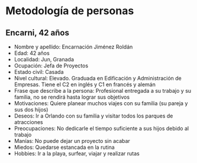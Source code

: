 # Metodología de personas

## Encarni, 42 años

* Nombre y apellido: Encarnación Jiménez Roldán
* Edad: 42 años
* Localidad: Jun, Granada
* Ocupación: Jefa de Proyectos
* Estado civil: Casada
* Nivel cultural: Elevado. Graduada en Edificación y Administración de
  Empresas. Tiene el C2 en inglés y C1 en francés y alemán
* Frase que describe a la persona: Profesional entregada a su trabajo y su
  familia, no se rendirá hasta lograr sus objetivos
* Motivaciones: Quiere planear muchos viajes con su familia (su pareja y sus
  dos hijos)
* Deseos: Ir a Orlando con su familia y visitar todos los parques de
  atracciones
* Preocupaciones: No dedicarle el tiempo suficiente a sus hijos debido al
  trabajo
* Manías: No puede dejar un proyecto sin acabar
* Miedos: Quedarse estancada en la rutina
* Hobbies: Ir a la playa, surfear, viajar y realizar rutas
